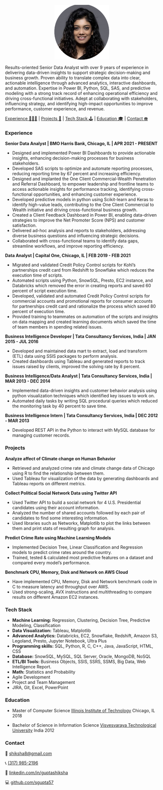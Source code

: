 <p align="center">
	<img width="180" height="180" src="/img/circular-shot.png"/>
</p>

Results-oriented Senior Data Analyst with over 9 years of experience in delivering data-driven insights to support strategic decision-making and business growth. Proven ability to translate complex data into clear, actionable intelligence through advanced analytics, interactive dashboards, and automation. Expertise in Power BI, Python, SQL, SAS, and predictive modeling with a strong track record of enhancing operational efficiency and driving cross-functional initiatives. Adept at collaborating with stakeholders, influencing strategy, and identifying high-impact opportunities to improve performance, customer experience, and revenue.

[Experience 👩🏻‍💻](#experience) | [Projects 🤖](#projects) | [Tech Stack 🕹](#tech-stack) | [Education 🎓](#education) | [Contact ☎️](#contact)

### Experience
**Senior Data Analyst | BMO Harris Bank, Chicago, IL | APR 2021 - PRESENT**
- Designed and implemented Power BI Dashboards to provide actionable insights, enhancing decision-making processes for business stakeholders.
- Developed SAS scripts to optimize and automate reporting processes, reducing reporting time by 67 percent and increasing efficiency.
- Designed and implanted the One Client Commercial-Wealth Penetration and Referral Dashboard, to empower leadership and frontline teams to access actionable insights for performance tracking, identifying cross-functional opportunities, and enhancing customer experience.
- Developed predictive models in python using Scikit-learn and Keras to identify high-value leads, contributing to the One Client Commercial to Wealth initiative and driving cross-functional business growth.
- Created a Client Feedback Dashboard in Power BI, enabling data-driven strategies to improve the Net Promoter Score (NPS) and customer satisfaction.
- Delivered ad-hoc analysis and reports to stakeholders, addressing diverse business questions and influencing strategic decisions.
- Collaborated with cross-functional teams to identify data gaps, streamline workflows, and improve reporting efficiency.

**Data Analyst | Capital One, Chicago, IL | FEB 2019 - FEB 2021**
- Migrated and validated Credit Policy Control scripts for Kohl’s partnerships credit card from Redshift to Snowflake which reduces the execution time of scripts.
- Automated scripts using Python, SnowSQL, Presto, EC2 instance, and Databricks which removed the error in creating reports and saved 60 percent of script execution time.
- Developed, validated and automated Credit Policy Control scripts for commercial accounts and promotional reports for consumer accounts for partnerships credit card and rationalize the process which saved 80 percent of execution time.
- Provided training to teammates on automation of the scripts and insights on data mapping and created learning documents which saved the time of team members in spending related issues.

**Business Intelligence Developer | Tata Consultancy Services, India | JAN 2015 - JUL 2016**
- Developed and maintained data mart to extract, load and transform (ETL) data using SSIS packages to perform analysis.
- Created dashboards using Tableau and generated reports to track issues raised by clients, improved the solving rate by 8 percent.

**Business Intelligence/Data Analyst | Tata Consultancy Services, India | MAR 2013 - DEC 2014**
- Implemented data-driven insights and customer behavior analysis using python visualization techniques which identified key issues to work on.
- Automated daily tasks by writing SQL procedural queries which reduced the monitoring task by 40 percent to save time.


**Business Intelligence Intern | Tata Consultancy Services, India | DEC 2012 - MAR 2013**
- Developed REST API in the Python to interact with MySQL database for managing customer records.

### Projects

**Analyze affect of Climate change on Human Behavior**
- Retrieved and analyzed crime rate and climate change data of Chicago using R to find the relationship between them.
- Used Tableau for visualization of the data by generating dashboards and Tableau reports on different metrics.

**Collect Political Social Network Data using Twitter API**
- Used Twitter API to build a social network for 4 U.S. Presidential candidates using their account information.
- Analyzed the number of shared accounts followed by each pair of candidates to find some interesting information.
- Used libraries such as Networkx, Matplotlib to plot the links between them and print stats of resulting graph for analysis.

**Predict Crime Rate using Machine Learning Models**
- Implemented Decision Tree, Linear Classification and Regression models to predict crime rates around the country.
- Trained, tested & calculated most predictive features on a dataset and compared every model’s performance.

**Benchmark CPU, Memory, Disk and Network on AWS Cloud**
- Have implemented CPU, Memory, Disk and Network benchmark code in C to measure latency and throughput over AWS.
- Used strong-scaling, AVX instructions and multithreading to compare results on different Amazon EC2 instances.

### Tech Stack
- **Machine Learning:** Regression, Clustering, Decision Tree, Predictive Modeling, Classification
- **Data Visualization:** Tableau, Matplotlib
- **Advanced Analytics:** Databricks, EC2, Snowflake, Redshift, Amazon S3, Legoland, Presto, Jupyter Notebook, Ultra Plus
- **Programming skills:** SQL, Python, R, C, C++, Java, JavaScript, HTML, CSS
- **Database:** SnowSQL, MySQL, SQL Server, Oracle, MongoDB, NoSQL
- **ETL/BI Tools:** Business Objects, SSIS, SSRS, SSMS, Big Data, Web Intelligence Report.
- **Math:** Statistics and Probability
- Agile Development
- Project and Team Management
- JIRA, Git, Excel, PowerPoint

### Education
- Master of Computer Science [Illinois Institute of Technology](https://www.iit.edu/) Chicago, IL 2018

- Bachelor of Science in Information Science [Visvesvaraya Technological University](https://vtu.ac.in/en/) India  2012

### Contact

📨 [shiksha8@gmail.com](mailto://shiksha8@gmail.com)

📞 [(317) 985-2196](tel://+13179852196) 

📎 [linkedin.com/in/guptashiksha](https://www.linkedin.com/in/guptashiksha) 

💻 [github.com/sgupta57](https://www.github.com/sgupta57)
